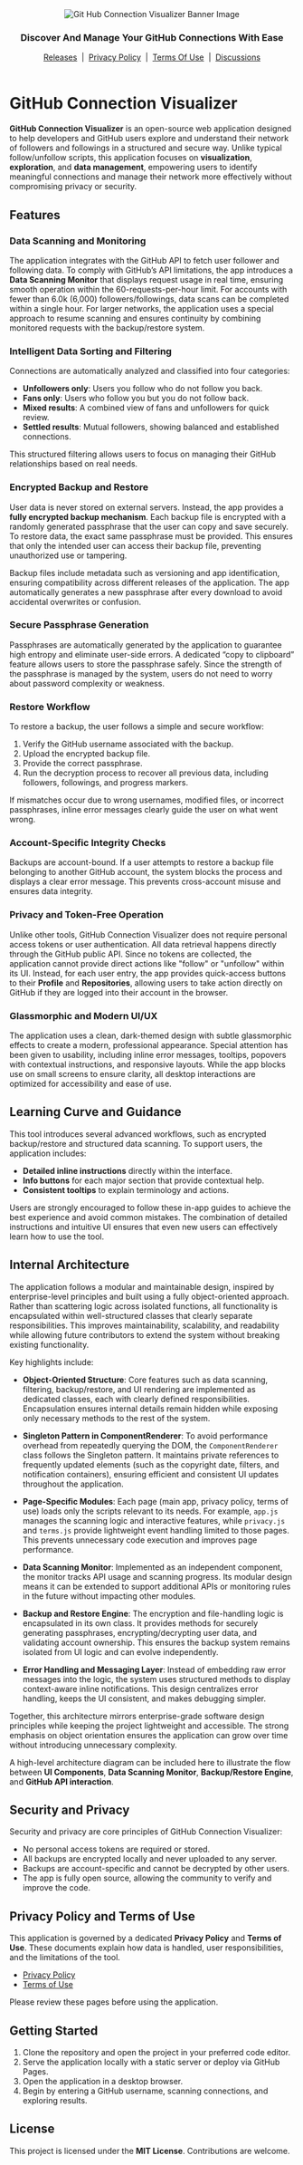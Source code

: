 <div align="center">
    <img src="./assets/images/og-image.png" alt="Git Hub Connection Visualizer Banner Image"/>
</div>

<div align="center">
    <h3>Discover And Manage Your GitHub Connections With Ease</h3>
</div>

<div align="center">
    <a href="https://github.com/dulanjayabhanu/github-connection-visualizer/releases">Releases</a>
    <span>&nbsp;|&nbsp;</span>
    <a href="privacy-policy.html">Privacy Policy</a>
    <span>&nbsp;|&nbsp;</span>
    <a href="terms-of-use.html">Terms Of Use</a>
    <span>&nbsp;|&nbsp;</span>
    <a href="https://github.com/dulanjayabhanu/github-connection-visualizer/discussions">Discussions</a>
</div>

<br/>

# GitHub Connection Visualizer

**GitHub Connection Visualizer** is an open-source web application designed to help developers and GitHub users explore and understand their network of followers and followings in a structured and secure way. Unlike typical follow/unfollow scripts, this application focuses on **visualization**, **exploration**, and **data management**, empowering users to identify meaningful connections and manage their network more effectively without compromising privacy or security.

## Features

### Data Scanning and Monitoring
The application integrates with the GitHub API to fetch user follower and following data. To comply with GitHub’s API limitations, the app introduces a **Data Scanning Monitor** that displays request usage in real time, ensuring smooth operation within the 60-requests-per-hour limit. For accounts with fewer than 6.0k (6,000) followers/followings, data scans can be completed within a single hour. For larger networks, the application uses a special approach to resume scanning and ensures continuity by combining monitored requests with the backup/restore system.

### Intelligent Data Sorting and Filtering
Connections are automatically analyzed and classified into four categories:

- **Unfollowers only**: Users you follow who do not follow you back.  
- **Fans only**: Users who follow you but you do not follow back.  
- **Mixed results**: A combined view of fans and unfollowers for quick review.  
- **Settled results**: Mutual followers, showing balanced and established connections.  

This structured filtering allows users to focus on managing their GitHub relationships based on real needs.

### Encrypted Backup and Restore
User data is never stored on external servers. Instead, the app provides a **fully encrypted backup mechanism**. Each backup file is encrypted with a randomly generated passphrase that the user can copy and save securely. To restore data, the exact same passphrase must be provided. This ensures that only the intended user can access their backup file, preventing unauthorized use or tampering.

Backup files include metadata such as versioning and app identification, ensuring compatibility across different releases of the application. The app automatically generates a new passphrase after every download to avoid accidental overwrites or confusion.

### Secure Passphrase Generation
Passphrases are automatically generated by the application to guarantee high entropy and eliminate user-side errors. A dedicated “copy to clipboard” feature allows users to store the passphrase safely. Since the strength of the passphrase is managed by the system, users do not need to worry about password complexity or weakness.

### Restore Workflow
To restore a backup, the user follows a simple and secure workflow:

1. Verify the GitHub username associated with the backup.  
2. Upload the encrypted backup file.  
3. Provide the correct passphrase.  
4. Run the decryption process to recover all previous data, including followers, followings, and progress markers.  

If mismatches occur due to wrong usernames, modified files, or incorrect passphrases, inline error messages clearly guide the user on what went wrong.

### Account-Specific Integrity Checks
Backups are account-bound. If a user attempts to restore a backup file belonging to another GitHub account, the system blocks the process and displays a clear error message. This prevents cross-account misuse and ensures data integrity.

### Privacy and Token-Free Operation
Unlike other tools, GitHub Connection Visualizer does not require personal access tokens or user authentication. All data retrieval happens directly through the GitHub public API. Since no tokens are collected, the application cannot provide direct actions like "follow" or "unfollow" within its UI. Instead, for each user entry, the app provides quick-access buttons to their **Profile** and **Repositories**, allowing users to take action directly on GitHub if they are logged into their account in the browser.

### Glassmorphic and Modern UI/UX
The application uses a clean, dark-themed design with subtle glassmorphic effects to create a modern, professional appearance. Special attention has been given to usability, including inline error messages, tooltips, popovers with contextual instructions, and responsive layouts. While the app blocks use on small screens to ensure clarity, all desktop interactions are optimized for accessibility and ease of use.

## Learning Curve and Guidance

This tool introduces several advanced workflows, such as encrypted backup/restore and structured data scanning. To support users, the application includes:

- **Detailed inline instructions** directly within the interface.  
- **Info buttons** for each major section that provide contextual help.  
- **Consistent tooltips** to explain terminology and actions.  

Users are strongly encouraged to follow these in-app guides to achieve the best experience and avoid common mistakes. The combination of detailed instructions and intuitive UI ensures that even new users can effectively learn how to use the tool.

## Internal Architecture

The application follows a modular and maintainable design, inspired by enterprise-level principles and built using a fully object-oriented approach. Rather than scattering logic across isolated functions, all functionality is encapsulated within well-structured classes that clearly separate responsibilities. This improves maintainability, scalability, and readability while allowing future contributors to extend the system without breaking existing functionality.

Key highlights include:

- **Object-Oriented Structure**: Core features such as data scanning, filtering, backup/restore, and UI rendering are implemented as dedicated classes, each with clearly defined responsibilities. Encapsulation ensures internal details remain hidden while exposing only necessary methods to the rest of the system.  

- **Singleton Pattern in ComponentRenderer**: To avoid performance overhead from repeatedly querying the DOM, the `ComponentRenderer` class follows the Singleton pattern. It maintains private references to frequently updated elements (such as the copyright date, filters, and notification containers), ensuring efficient and consistent UI updates throughout the application.  

- **Page-Specific Modules**: Each page (main app, privacy policy, terms of use) loads only the scripts relevant to its needs. For example, `app.js` manages the scanning logic and interactive features, while `privacy.js` and `terms.js` provide lightweight event handling limited to those pages. This prevents unnecessary code execution and improves page performance.  

- **Data Scanning Monitor**: Implemented as an independent component, the monitor tracks API usage and scanning progress. Its modular design means it can be extended to support additional APIs or monitoring rules in the future without impacting other modules.  

- **Backup and Restore Engine**: The encryption and file-handling logic is encapsulated in its own class. It provides methods for securely generating passphrases, encrypting/decrypting user data, and validating account ownership. This ensures the backup system remains isolated from UI logic and can evolve independently.  

- **Error Handling and Messaging Layer**: Instead of embedding raw error messages into the logic, the system uses structured methods to display context-aware inline notifications. This design centralizes error handling, keeps the UI consistent, and makes debugging simpler.  

Together, this architecture mirrors enterprise-grade software design principles while keeping the project lightweight and accessible. The strong emphasis on object orientation ensures the application can grow over time without introducing unnecessary complexity.

A high-level architecture diagram can be included here to illustrate the flow between **UI Components**, **Data Scanning Monitor**, **Backup/Restore Engine**, and **GitHub API interaction**.

## Security and Privacy

Security and privacy are core principles of GitHub Connection Visualizer:

- No personal access tokens are required or stored.  
- All backups are encrypted locally and never uploaded to any server.  
- Backups are account-specific and cannot be decrypted by other users.  
- The app is fully open source, allowing the community to verify and improve the code.  

## Privacy Policy and Terms of Use

This application is governed by a dedicated **Privacy Policy** and **Terms of Use**. These documents explain how data is handled, user responsibilities, and the limitations of the tool.  

- [Privacy Policy](./privacy-policy.html)  
- [Terms of Use](./terms-of-use.html)  

Please review these pages before using the application.

## Getting Started

1. Clone the repository and open the project in your preferred code editor.  
2. Serve the application locally with a static server or deploy via GitHub Pages.  
3. Open the application in a desktop browser.  
4. Begin by entering a GitHub username, scanning connections, and exploring results.  

## License

This project is licensed under the **MIT License**. Contributions are welcome.
